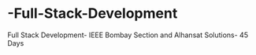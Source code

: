 # -Full-Stack-Development
Full Stack Development- IEEE Bombay Section and Alhansat Solutions- 45 Days
